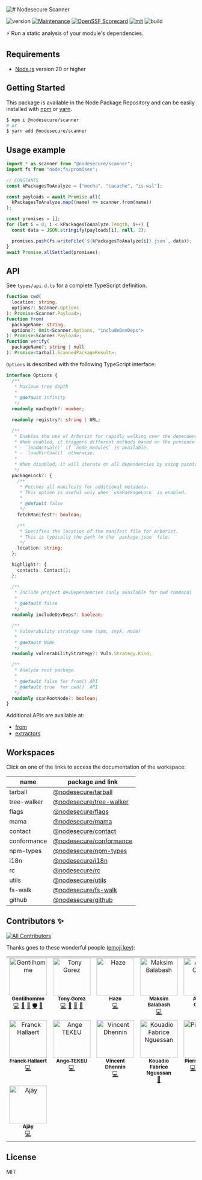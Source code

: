 <img align="center" alt="# Nodesecure Scanner" src="https://user-images.githubusercontent.com/4438263/226018084-113c49e6-6c69-4baa-8f84-87e6d695be6d.jpg">

![version](https://img.shields.io/badge/dynamic/json.svg?style=for-the-badge&url=https://raw.githubusercontent.com/NodeSecure/scanner/master/workspaces/scanner/package.json&query=$.version&label=Version)
[![Maintenance](https://img.shields.io/badge/Maintained%3F-yes-green.svg?style=for-the-badge)](https://github.com/NodeSecure/scanner/graphs/commit-activity)
[![OpenSSF
Scorecard](https://api.securityscorecards.dev/projects/github.com/NodeSecure/scanner/badge?style=for-the-badge)](https://api.securityscorecards.dev/projects/github.com/NodeSecure/scanner)
[![mit](https://img.shields.io/github/license/NodeSecure/scanner.svg?style=for-the-badge)](https://github.com/NodeSecure/scanner/blob/master/LICENSE)
![build](https://img.shields.io/github/actions/workflow/status/NodeSecure/scanner/node.js.yml?style=for-the-badge)

⚡️ Run a static analysis of your module's dependencies.

## Requirements

- [Node.js](https://nodejs.org/en/) version 20 or higher

## Getting Started

This package is available in the Node Package Repository and can be easily installed with [npm](https://docs.npmjs.com/getting-started/what-is-npm) or [yarn](https://yarnpkg.com).

```bash
$ npm i @nodesecure/scanner
# or
$ yarn add @nodesecure/scanner
```

## Usage example

```js
import * as scanner from "@nodesecure/scanner";
import fs from "node:fs/promises";

// CONSTANTS
const kPackagesToAnalyze = ["mocha", "cacache", "is-wsl"];

const payloads = await Promise.all(
  kPackagesToAnalyze.map((name) => scanner.from(name))
);

const promises = [];
for (let i = 0; i < kPackagesToAnalyze.length; i++) {
  const data = JSON.stringify(payloads[i], null, 2);

  promises.push(fs.writeFile(`${kPackagesToAnalyze[i]}.json`, data));
}
await Promise.allSettled(promises);
```

## API

See `types/api.d.ts` for a complete TypeScript definition.

```ts
function cwd(
  location: string,
  options?: Scanner.Options
): Promise<Scanner.Payload>;
function from(
  packageName: string,
  options?: Omit<Scanner.Options, "includeDevDeps">
): Promise<Scanner.Payload>;
function verify(
  packageName?: string | null
): Promise<tarball.ScannedPackageResult>;
```

`Options` is described with the following TypeScript interface:

```ts
interface Options {
  /**
   * Maximum tree depth
   *
   * @default Infinity
   */
  readonly maxDepth?: number;

  readonly registry?: string | URL;

  /**
   * Enables the use of Arborist for rapidly walking over the dependency tree.
   * When enabled, it triggers different methods based on the presence of `node_modules`:
   * - `loadActual()` if `node_modules` is available.
   * - `loadVirtual()` otherwise.
   *
   * When disabled, it will iterate on all dependencies by using pacote
   */
  packageLock?: {
    /**
     * Fetches all manifests for additional metadata.
     * This option is useful only when `usePackageLock` is enabled.
     *
     * @default false
     */
    fetchManifest?: boolean;

    /**
     * Specifies the location of the manifest file for Arborist.
     * This is typically the path to the `package.json` file.
     */
    location: string;
  };

  highlight?: {
    contacts: Contact[];
  };

  /**
   * Include project devDependencies (only available for cwd command)
   *
   * @default false
   */
  readonly includeDevDeps?: boolean;

  /**
   * Vulnerability strategy name (npm, snyk, node)
   *
   * @default NONE
   */
  readonly vulnerabilityStrategy?: Vuln.Strategy.Kind;

  /**
   * Analyze root package.
   *
   * @default false for from() API
   * @default true  for cwd()  API
   */
  readonly scanRootNode?: boolean;
}
```

Additional APIs are available at:

- [from](./workspaces/scanner/docs/from.md)
- [extractors](./workspaces/scanner/docs/extractors.md)

## Workspaces

Click on one of the links to access the documentation of the workspace:

| name | package and link |
| --- | --- |
| tarball | [@nodesecure/tarball](./workspaces/tarball) |
| tree-walker | [@nodesecure/tree-walker](./workspaces/tree-walker) |
| flags | [@nodesecure/flags](./workspaces/flags) |
| mama | [@nodesecure/mama](./workspaces/mama) |
| contact | [@nodesecure/contact](./workspaces/contact) |
| conformance | [@nodesecure/conformance](./workspaces/conformance) |
| npm-types | [@nodesecure/npm-types](./workspaces/npm-types) |
| i18n | [@nodesecure/i18n](./workspaces/i18n) |
| rc | [@nodesecure/rc](./workspaces/rc) |
| utils | [@nodesecure/utils](./workspaces/utils) |
| fs-walk | [@nodesecure/fs-walk](./workspaces/fs-walk) |
| github | [@nodesecure/github](./workspaces/github) |

## Contributors ✨

<!-- ALL-CONTRIBUTORS-BADGE:START - Do not remove or modify this section -->
[![All Contributors](https://img.shields.io/badge/all_contributors-15-orange.svg?style=flat-square)](#contributors-)
<!-- ALL-CONTRIBUTORS-BADGE:END -->

Thanks goes to these wonderful people ([emoji key](https://allcontributors.org/docs/en/emoji-key)):

<!-- ALL-CONTRIBUTORS-LIST:START - Do not remove or modify this section -->
<!-- prettier-ignore-start -->
<!-- markdownlint-disable -->
<table>
  <tbody>
    <tr>
      <td align="center" valign="top" width="14.28%"><a href="https://www.linkedin.com/in/thomas-gentilhomme/"><img src="https://avatars.githubusercontent.com/u/4438263?v=4?s=100" width="100px;" alt="Gentilhomme"/><br /><sub><b>Gentilhomme</b></sub></a><br /><a href="https://github.com/NodeSecure/scanner/commits?author=fraxken" title="Code">💻</a> <a href="https://github.com/NodeSecure/scanner/commits?author=fraxken" title="Documentation">📖</a> <a href="https://github.com/NodeSecure/scanner/pulls?q=is%3Apr+reviewed-by%3Afraxken" title="Reviewed Pull Requests">👀</a> <a href="#security-fraxken" title="Security">🛡️</a> <a href="https://github.com/NodeSecure/scanner/issues?q=author%3Afraxken" title="Bug reports">🐛</a></td>
      <td align="center" valign="top" width="14.28%"><a href="http://tonygo.dev"><img src="https://avatars.githubusercontent.com/u/22824417?v=4?s=100" width="100px;" alt="Tony Gorez"/><br /><sub><b>Tony Gorez</b></sub></a><br /><a href="https://github.com/NodeSecure/scanner/commits?author=tony-go" title="Code">💻</a> <a href="https://github.com/NodeSecure/scanner/commits?author=tony-go" title="Documentation">📖</a> <a href="https://github.com/NodeSecure/scanner/pulls?q=is%3Apr+reviewed-by%3Atony-go" title="Reviewed Pull Requests">👀</a> <a href="https://github.com/NodeSecure/scanner/issues?q=author%3Atony-go" title="Bug reports">🐛</a></td>
      <td align="center" valign="top" width="14.28%"><a href="https://mickaelcroquet.fr"><img src="https://avatars.githubusercontent.com/u/23740372?v=4?s=100" width="100px;" alt="Haze"/><br /><sub><b>Haze</b></sub></a><br /><a href="https://github.com/NodeSecure/scanner/commits?author=CroquetMickael" title="Code">💻</a></td>
      <td align="center" valign="top" width="14.28%"><a href="https://github.com/mbalabash"><img src="https://avatars.githubusercontent.com/u/16868922?v=4?s=100" width="100px;" alt="Maksim Balabash"/><br /><sub><b>Maksim Balabash</b></sub></a><br /><a href="https://github.com/NodeSecure/scanner/commits?author=mbalabash" title="Code">💻</a></td>
      <td align="center" valign="top" width="14.28%"><a href="https://dev.to/antoinecoulon"><img src="https://avatars.githubusercontent.com/u/43391199?v=4?s=100" width="100px;" alt="Antoine Coulon"/><br /><sub><b>Antoine Coulon</b></sub></a><br /><a href="https://github.com/NodeSecure/scanner/commits?author=antoine-coulon" title="Code">💻</a> <a href="#security-antoine-coulon" title="Security">🛡️</a></td>
      <td align="center" valign="top" width="14.28%"><a href="https://www.linkedin.com/in/nicolas-hallaert/"><img src="https://avatars.githubusercontent.com/u/39910164?v=4?s=100" width="100px;" alt="Nicolas Hallaert"/><br /><sub><b>Nicolas Hallaert</b></sub></a><br /><a href="https://github.com/NodeSecure/scanner/commits?author=Rossb0b" title="Code">💻</a></td>
      <td align="center" valign="top" width="14.28%"><a href="http://sofiand.github.io/portfolio-client/"><img src="https://avatars.githubusercontent.com/u/39944043?v=4?s=100" width="100px;" alt="Yefis"/><br /><sub><b>Yefis</b></sub></a><br /><a href="https://github.com/NodeSecure/scanner/commits?author=SofianD" title="Code">💻</a></td>
    </tr>
    <tr>
      <td align="center" valign="top" width="14.28%"><a href="https://www.linkedin.com/in/franck-hallaert/"><img src="https://avatars.githubusercontent.com/u/110826655?v=4?s=100" width="100px;" alt="Franck Hallaert"/><br /><sub><b>Franck Hallaert</b></sub></a><br /><a href="https://github.com/NodeSecure/scanner/commits?author=Aekk0" title="Code">💻</a></td>
      <td align="center" valign="top" width="14.28%"><a href="https://www.linkedin.com/in/ange-tekeu-a155811b4/"><img src="https://avatars.githubusercontent.com/u/35274201?v=4?s=100" width="100px;" alt="Ange TEKEU"/><br /><sub><b>Ange TEKEU</b></sub></a><br /><a href="https://github.com/NodeSecure/scanner/commits?author=tekeuange23" title="Code">💻</a></td>
      <td align="center" valign="top" width="14.28%"><a href="https://github.com/Kawacrepe"><img src="https://avatars.githubusercontent.com/u/40260517?v=4?s=100" width="100px;" alt="Vincent Dhennin"/><br /><sub><b>Vincent Dhennin</b></sub></a><br /><a href="https://github.com/NodeSecure/scanner/commits?author=Kawacrepe" title="Code">💻</a></td>
      <td align="center" valign="top" width="14.28%"><a href="https://github.com/fabnguess"><img src="https://avatars.githubusercontent.com/u/72697416?v=4?s=100" width="100px;" alt="Kouadio Fabrice Nguessan"/><br /><sub><b>Kouadio Fabrice Nguessan</b></sub></a><br /><a href="#maintenance-fabnguess" title="Maintenance">🚧</a></td>
      <td align="center" valign="top" width="14.28%"><a href="https://github.com/PierreDemailly"><img src="https://avatars.githubusercontent.com/u/39910767?v=4?s=100" width="100px;" alt="PierreDemailly"/><br /><sub><b>PierreDemailly</b></sub></a><br /><a href="https://github.com/NodeSecure/scanner/commits?author=PierreDemailly" title="Code">💻</a> <a href="https://github.com/NodeSecure/scanner/pulls?q=is%3Apr+reviewed-by%3APierreDemailly" title="Reviewed Pull Requests">👀</a> <a href="https://github.com/NodeSecure/scanner/issues?q=author%3APierreDemailly" title="Bug reports">🐛</a> <a href="https://github.com/NodeSecure/scanner/commits?author=PierreDemailly" title="Tests">⚠️</a></td>
      <td align="center" valign="top" width="14.28%"><a href="https://github.com/kishore881"><img src="https://avatars.githubusercontent.com/u/49707819?v=4?s=100" width="100px;" alt="Kishore"/><br /><sub><b>Kishore</b></sub></a><br /><a href="https://github.com/NodeSecure/scanner/commits?author=kishore881" title="Code">💻</a></td>
      <td align="center" valign="top" width="14.28%"><a href="https://clementgombauld.netlify.app/"><img src="https://avatars.githubusercontent.com/u/91478082?v=4?s=100" width="100px;" alt="Clement Gombauld"/><br /><sub><b>Clement Gombauld</b></sub></a><br /><a href="https://github.com/NodeSecure/scanner/commits?author=clemgbld" title="Code">💻</a></td>
    </tr>
    <tr>
      <td align="center" valign="top" width="14.28%"><a href="https://github.com/intincrab"><img src="https://avatars.githubusercontent.com/u/93028153?v=4?s=100" width="100px;" alt="Ajāy "/><br /><sub><b>Ajāy </b></sub></a><br /><a href="https://github.com/NodeSecure/scanner/commits?author=intincrab" title="Code">💻</a></td>
    </tr>
  </tbody>
</table>

<!-- markdownlint-restore -->
<!-- prettier-ignore-end -->

<!-- ALL-CONTRIBUTORS-LIST:END -->

## License

MIT
